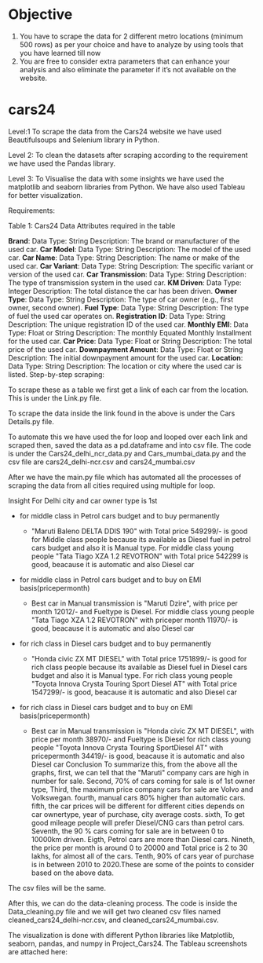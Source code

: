 # Objective

1.  You have to scrape the data for 2 different metro locations (minimum 500 rows) as per your choice and have to analyze by using tools that you have learned till now 
2. You are free to consider extra parameters that can enhance your analysis and also eliminate the parameter if it’s not available on the website.

# cars24

Level:1 To scrape the data from the Cars24 website we have used Beautifulsoups and Selenium library in Python.

Level 2: To clean the datasets after scraping according to the requirement we have used the Pandas library.

Level 3: To Visualise the data with some insights we have used the matplotlib and seaborn libraries from Python. We have also used Tableau for better visualization.

Requirements:

Table 1: Cars24 Data Attributes required in the table

**Brand**:
Data Type: String
Description: The brand or manufacturer of the used car.
**Car Model**:
Data Type: String
Description: The model of the used car.
**Car Name**:
Data Type: String
Description: The name or make of the used car.
**Car Variant**:
Data Type: String
Description: The specific variant or version of the used car.
**Car Transmission**:
Data Type: String
Description: The type of transmission system in the used car.
**KM Driven**:
Data Type: Integer
Description: The total distance the car has been driven.
**Owner Type**:
Data Type: String
Description: The type of car owner (e.g., first owner, second owner).
**Fuel Type**:
Data Type: String
Description: The type of fuel the used car operates on.
**Registration ID**:
Data Type: String
Description: The unique registration ID of the used car.
**Monthly EMI**:
Data Type: Float or String
Description: The monthly Equated Monthly Installment for the used car.
**Car Price**:
Data Type: Float or String
Description: The total price of the used car.
**Downpayment Amount**:
Data Type: Float or String
Description: The initial downpayment amount for the used car.
**Location**:
Data Type: String
Description: The location or city where the used car is listed.
Step-by-step scraping:

To scrape these as a table we first get a link of each car from the location. This is under the Link.py file.

To scrape the data inside the link found in the above is under the Cars Details.py file.

To automate this we have used the for loop and looped over each link and scraped then, saved the data as a pd.dataframe and into csv file. The code is under the Cars24_delhi_ncr_data.py and Cars_mumbai_data.py and the csv file are cars24_delhi-ncr.csv and cars24_mumbai.csv

After we have the main.py file which has automated all the processes of scraping the data from all cities required using multiple for loop.






Insight
For Delhi city and car owner type is 1st
- for middle class in Petrol cars budget and to buy permanently
   - "Maruti Baleno DELTA DDIS 190" with Total price 549299/- is good for Middle class people because its available as 
     Diesel fuel in petrol cars budget and also it is Manual type. For middle class young people "Tata Tiago XZA 1.2 
     REVOTRON" with Total price 542299 is good, beacause it is automatic and also Diesel car

- for middle class in Petrol cars budget and to buy on EMI basis(pricepermonth)
   - Best car in Manual transmission is "Maruti Dzire", with price per month 12012/- and Fueltype is Diesel.  For middle 
   class young people "Tata Tiago XZA 1.2 REVOTRON" with priceper
   month 11970/- is good, beacause it is automatic and also Diesel car


- for rich class in Diesel cars budget and to buy permanently
   - "Honda civic ZX MT DIESEL" with Total price 1751899/- is good for rich class people because its available as Diesel 
   fuel in Diesel cars budget and also it is Manual type. For rich class young people "Toyota Innova Crysta Touring 
   Sport Diesel AT" with Total price 1547299/- is good, beacause it is automatic and also Diesel car
      
 - for rich class in Diesel cars budget and to buy on EMI basis(pricepermonth)
   - Best car in Manual transmission is "Honda civic ZX MT DIESEL", with price per  month 38970/- and Fueltype is Diesel
   for rich class young people "Toyota Innova Crysta Touring SportDiesel AT" with pricepermonth 34419/- is good, 
   beacause it is automatic and also Diesel car
Conclusion
To summarize this, from the above all the graphs, first, we can tell that the "Maruti" company cars are high in number for sale. Second, 70% of cars coming for sale is of 1st owner type, Third, the maximum price company cars for sale are Volvo and Volkswegan. fourth, manual cars 80% higher than automatic cars. fifth, the car prices will be different for different cities depends on car ownertype, year of purchase, city average costs. sixth, To get good mileage people will prefer Diesel/CNG cars than petrol cars. Seventh, the 90 % cars coming for sale are in between 0 to 10000km driven. Eigth, Petrol cars are more than Diesel cars. Nineth, the price per month is around 0 to 20000 and Total price is 2 to 30 lakhs, for almost all of the cars. Tenth, 90% of cars year of purchase is in between 2010 to 2020.These are some of the points to consider based on the above data.

The csv files will be the same.

After this, we can do the data-cleaning process. The code is inside the Data_cleaning.py file and we will get two cleaned csv files named cleaned_cars24_delhi-ncr.csv, and cleaned_cars24_mumbai.csv.

The visualization is done with different Python libraries like Matplotlib, seaborn, pandas, and numpy in Project_Cars24. The Tableau screenshots are attached here:
